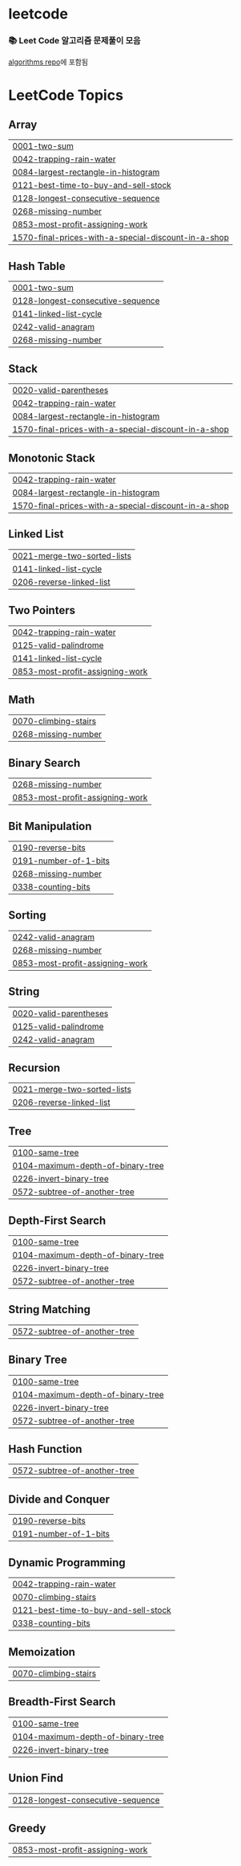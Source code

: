 # leetcode
### 📚 Leet Code 알고리즘 문제풀이 모음
[algorithms repo](https://github.com/rieulp/algorithms)에 포함됨

<!---LeetCode Topics Start-->
# LeetCode Topics
## Array
|  |
| ------- |
| [0001-two-sum](https://github.com/rieulp/leetcode/tree/master/0001-two-sum) |
| [0042-trapping-rain-water](https://github.com/rieulp/leetcode/tree/master/0042-trapping-rain-water) |
| [0084-largest-rectangle-in-histogram](https://github.com/rieulp/leetcode/tree/master/0084-largest-rectangle-in-histogram) |
| [0121-best-time-to-buy-and-sell-stock](https://github.com/rieulp/leetcode/tree/master/0121-best-time-to-buy-and-sell-stock) |
| [0128-longest-consecutive-sequence](https://github.com/rieulp/leetcode/tree/master/0128-longest-consecutive-sequence) |
| [0268-missing-number](https://github.com/rieulp/leetcode/tree/master/0268-missing-number) |
| [0853-most-profit-assigning-work](https://github.com/rieulp/leetcode/tree/master/0853-most-profit-assigning-work) |
| [1570-final-prices-with-a-special-discount-in-a-shop](https://github.com/rieulp/leetcode/tree/master/1570-final-prices-with-a-special-discount-in-a-shop) |
## Hash Table
|  |
| ------- |
| [0001-two-sum](https://github.com/rieulp/leetcode/tree/master/0001-two-sum) |
| [0128-longest-consecutive-sequence](https://github.com/rieulp/leetcode/tree/master/0128-longest-consecutive-sequence) |
| [0141-linked-list-cycle](https://github.com/rieulp/leetcode/tree/master/0141-linked-list-cycle) |
| [0242-valid-anagram](https://github.com/rieulp/leetcode/tree/master/0242-valid-anagram) |
| [0268-missing-number](https://github.com/rieulp/leetcode/tree/master/0268-missing-number) |
## Stack
|  |
| ------- |
| [0020-valid-parentheses](https://github.com/rieulp/leetcode/tree/master/0020-valid-parentheses) |
| [0042-trapping-rain-water](https://github.com/rieulp/leetcode/tree/master/0042-trapping-rain-water) |
| [0084-largest-rectangle-in-histogram](https://github.com/rieulp/leetcode/tree/master/0084-largest-rectangle-in-histogram) |
| [1570-final-prices-with-a-special-discount-in-a-shop](https://github.com/rieulp/leetcode/tree/master/1570-final-prices-with-a-special-discount-in-a-shop) |
## Monotonic Stack
|  |
| ------- |
| [0042-trapping-rain-water](https://github.com/rieulp/leetcode/tree/master/0042-trapping-rain-water) |
| [0084-largest-rectangle-in-histogram](https://github.com/rieulp/leetcode/tree/master/0084-largest-rectangle-in-histogram) |
| [1570-final-prices-with-a-special-discount-in-a-shop](https://github.com/rieulp/leetcode/tree/master/1570-final-prices-with-a-special-discount-in-a-shop) |
## Linked List
|  |
| ------- |
| [0021-merge-two-sorted-lists](https://github.com/rieulp/leetcode/tree/master/0021-merge-two-sorted-lists) |
| [0141-linked-list-cycle](https://github.com/rieulp/leetcode/tree/master/0141-linked-list-cycle) |
| [0206-reverse-linked-list](https://github.com/rieulp/leetcode/tree/master/0206-reverse-linked-list) |
## Two Pointers
|  |
| ------- |
| [0042-trapping-rain-water](https://github.com/rieulp/leetcode/tree/master/0042-trapping-rain-water) |
| [0125-valid-palindrome](https://github.com/rieulp/leetcode/tree/master/0125-valid-palindrome) |
| [0141-linked-list-cycle](https://github.com/rieulp/leetcode/tree/master/0141-linked-list-cycle) |
| [0853-most-profit-assigning-work](https://github.com/rieulp/leetcode/tree/master/0853-most-profit-assigning-work) |
## Math
|  |
| ------- |
| [0070-climbing-stairs](https://github.com/rieulp/leetcode/tree/master/0070-climbing-stairs) |
| [0268-missing-number](https://github.com/rieulp/leetcode/tree/master/0268-missing-number) |
## Binary Search
|  |
| ------- |
| [0268-missing-number](https://github.com/rieulp/leetcode/tree/master/0268-missing-number) |
| [0853-most-profit-assigning-work](https://github.com/rieulp/leetcode/tree/master/0853-most-profit-assigning-work) |
## Bit Manipulation
|  |
| ------- |
| [0190-reverse-bits](https://github.com/rieulp/leetcode/tree/master/0190-reverse-bits) |
| [0191-number-of-1-bits](https://github.com/rieulp/leetcode/tree/master/0191-number-of-1-bits) |
| [0268-missing-number](https://github.com/rieulp/leetcode/tree/master/0268-missing-number) |
| [0338-counting-bits](https://github.com/rieulp/leetcode/tree/master/0338-counting-bits) |
## Sorting
|  |
| ------- |
| [0242-valid-anagram](https://github.com/rieulp/leetcode/tree/master/0242-valid-anagram) |
| [0268-missing-number](https://github.com/rieulp/leetcode/tree/master/0268-missing-number) |
| [0853-most-profit-assigning-work](https://github.com/rieulp/leetcode/tree/master/0853-most-profit-assigning-work) |
## String
|  |
| ------- |
| [0020-valid-parentheses](https://github.com/rieulp/leetcode/tree/master/0020-valid-parentheses) |
| [0125-valid-palindrome](https://github.com/rieulp/leetcode/tree/master/0125-valid-palindrome) |
| [0242-valid-anagram](https://github.com/rieulp/leetcode/tree/master/0242-valid-anagram) |
## Recursion
|  |
| ------- |
| [0021-merge-two-sorted-lists](https://github.com/rieulp/leetcode/tree/master/0021-merge-two-sorted-lists) |
| [0206-reverse-linked-list](https://github.com/rieulp/leetcode/tree/master/0206-reverse-linked-list) |
## Tree
|  |
| ------- |
| [0100-same-tree](https://github.com/rieulp/leetcode/tree/master/0100-same-tree) |
| [0104-maximum-depth-of-binary-tree](https://github.com/rieulp/leetcode/tree/master/0104-maximum-depth-of-binary-tree) |
| [0226-invert-binary-tree](https://github.com/rieulp/leetcode/tree/master/0226-invert-binary-tree) |
| [0572-subtree-of-another-tree](https://github.com/rieulp/leetcode/tree/master/0572-subtree-of-another-tree) |
## Depth-First Search
|  |
| ------- |
| [0100-same-tree](https://github.com/rieulp/leetcode/tree/master/0100-same-tree) |
| [0104-maximum-depth-of-binary-tree](https://github.com/rieulp/leetcode/tree/master/0104-maximum-depth-of-binary-tree) |
| [0226-invert-binary-tree](https://github.com/rieulp/leetcode/tree/master/0226-invert-binary-tree) |
| [0572-subtree-of-another-tree](https://github.com/rieulp/leetcode/tree/master/0572-subtree-of-another-tree) |
## String Matching
|  |
| ------- |
| [0572-subtree-of-another-tree](https://github.com/rieulp/leetcode/tree/master/0572-subtree-of-another-tree) |
## Binary Tree
|  |
| ------- |
| [0100-same-tree](https://github.com/rieulp/leetcode/tree/master/0100-same-tree) |
| [0104-maximum-depth-of-binary-tree](https://github.com/rieulp/leetcode/tree/master/0104-maximum-depth-of-binary-tree) |
| [0226-invert-binary-tree](https://github.com/rieulp/leetcode/tree/master/0226-invert-binary-tree) |
| [0572-subtree-of-another-tree](https://github.com/rieulp/leetcode/tree/master/0572-subtree-of-another-tree) |
## Hash Function
|  |
| ------- |
| [0572-subtree-of-another-tree](https://github.com/rieulp/leetcode/tree/master/0572-subtree-of-another-tree) |
## Divide and Conquer
|  |
| ------- |
| [0190-reverse-bits](https://github.com/rieulp/leetcode/tree/master/0190-reverse-bits) |
| [0191-number-of-1-bits](https://github.com/rieulp/leetcode/tree/master/0191-number-of-1-bits) |
## Dynamic Programming
|  |
| ------- |
| [0042-trapping-rain-water](https://github.com/rieulp/leetcode/tree/master/0042-trapping-rain-water) |
| [0070-climbing-stairs](https://github.com/rieulp/leetcode/tree/master/0070-climbing-stairs) |
| [0121-best-time-to-buy-and-sell-stock](https://github.com/rieulp/leetcode/tree/master/0121-best-time-to-buy-and-sell-stock) |
| [0338-counting-bits](https://github.com/rieulp/leetcode/tree/master/0338-counting-bits) |
## Memoization
|  |
| ------- |
| [0070-climbing-stairs](https://github.com/rieulp/leetcode/tree/master/0070-climbing-stairs) |
## Breadth-First Search
|  |
| ------- |
| [0100-same-tree](https://github.com/rieulp/leetcode/tree/master/0100-same-tree) |
| [0104-maximum-depth-of-binary-tree](https://github.com/rieulp/leetcode/tree/master/0104-maximum-depth-of-binary-tree) |
| [0226-invert-binary-tree](https://github.com/rieulp/leetcode/tree/master/0226-invert-binary-tree) |
## Union Find
|  |
| ------- |
| [0128-longest-consecutive-sequence](https://github.com/rieulp/leetcode/tree/master/0128-longest-consecutive-sequence) |
## Greedy
|  |
| ------- |
| [0853-most-profit-assigning-work](https://github.com/rieulp/leetcode/tree/master/0853-most-profit-assigning-work) |
<!---LeetCode Topics End-->